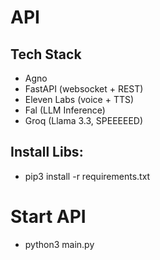 # API

## Tech Stack

- Agno
- FastAPI (websocket + REST)
- Eleven Labs (voice + TTS)
- Fal (LLM Inference)
- Groq (Llama 3.3, SPEEEEED)

## Install Libs:
- pip3 install -r requirements.txt

# Start API
- python3 main.py
